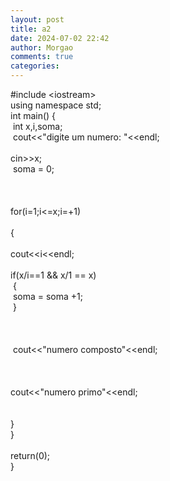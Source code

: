 ```yaml
---
layout: post
title: a2
date: 2024-07-02 22:42
author: Morgao
comments: true
categories: 
---
```

#include &lt;iostream&gt;<br />
using namespace std;<br />
int main() {<br />
<span style="white-space: pre;"> </span>int x,i,soma;<br />
<span style="white-space: pre;"> </span>cout&lt;&lt;"digite um numero: "&lt;&lt;endl;<br />
<span style="white-space: pre;"> </span>cin&gt;&gt;x;<br />
<span style="white-space: pre;"> </span>soma = 0;<br />
<br />
<br />
<span style="white-space: pre;"> </span>for(i=1;i&lt;=x;i=+1)<br />
<span style="white-space: pre;"> </span>{<br />
<span style="white-space: pre;">  </span>cout&lt;&lt;i&lt;&lt;endl;<br />
<span style="white-space: pre;">  </span>if(x/i==1 &amp;&amp; x/1 == x)<br />
<span style="white-space: pre;">  </span>{<br />
<span style="white-space: pre;">   </span>soma = soma +1;<br />
<span style="white-space: pre;">  </span>}<br />
<span style="white-space: pre;">   </span><br />
<span style="white-space: pre;">   </span><br />
<span style="white-space: pre;">   </span><br />
<span style="white-space: pre;">    </span>cout&lt;&lt;"numero composto"&lt;&lt;endl;<br />
<span style="white-space: pre;">   </span><br />
<span style="white-space: pre;">    </span>cout&lt;&lt;"numero primo"&lt;&lt;endl;<br />
<span style="white-space: pre;">   </span><br />
<br />
}<br />
}<br />
<br />
return(0);<br />
}
